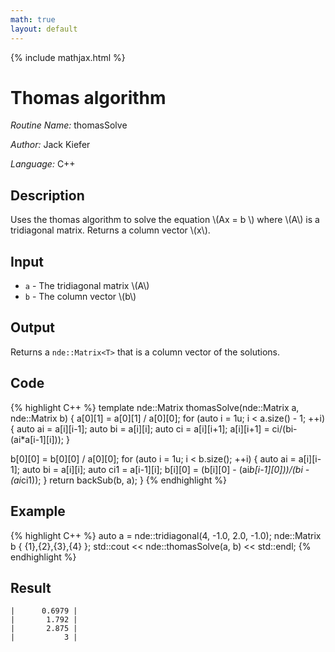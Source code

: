 ```yaml
---
math: true
layout: default
---
```


{% include mathjax.html %}


# Thomas algorithm

*Routine Name:* thomasSolve

*Author:* Jack Kiefer

*Language:* C++

## Description

Uses the thomas algorithm to solve the equation \\(Ax = b \\) where \\(A\\) is a tridiagonal matrix. Returns a column vector \\(x\\).


## Input

* ``a`` - The tridiagonal matrix \\(A\\)
* ``b`` - The column vector \\(b\\)

## Output 

Returns a ``nde::Matrix<T>`` that is a column vector of the solutions. 

## Code

{% highlight C++ %}
template <typename T>
nde::Matrix<T> thomasSolve(nde::Matrix<T> a, nde::Matrix<T> b)
{
  a[0][1] = a[0][1] / a[0][0];
  for (auto i = 1u; i < a.size() - 1; ++i)
  {
    auto ai = a[i][i-1];
    auto bi = a[i][i];
    auto ci = a[i][i+1];
    a[i][i+1] = ci/(bi-(ai*a[i-1][i]));
  }

  b[0][0] = b[0][0] / a[0][0];
  for (auto i = 1u; i < b.size(); ++i)
  {
    auto ai = a[i][i-1];
    auto bi = a[i][i];
    auto ci1 = a[i-1][i];
    b[i][0] = (b[i][0] - (ai*b[i-1][0]))/(bi - (ai*ci1));
  }
  return backSub(b, a); 
}
{% endhighlight %}

## Example

{% highlight C++ %}
auto a = nde::tridiagonal(4, -1.0, 2.0, -1.0);
nde::Matrix<double> b { {1},{2},{3},{4} };
std::cout << nde::thomasSolve(a, b) << std::endl;
{% endhighlight %}

## Result
```
|      0.6979 |
|       1.792 |
|       2.875 |
|           3 |
```
